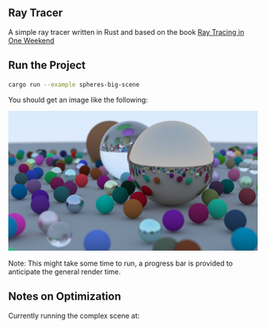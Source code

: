 ## Ray Tracer

A simple ray tracer written in Rust and based on the book [Ray Tracing in One Weekend](https://raytracing.github.io/books/RayTracingInOneWeekend.html)

## Run the Project

```bash
cargo run --example spheres-big-scene
```

You should get an image like the following:

![Big Scene](images/spheres-big-scene.png)

Note: This might take some time to run, a progress bar is provided to anticipate the general render time.

## Notes on Optimization

Currently running the complex scene at:

